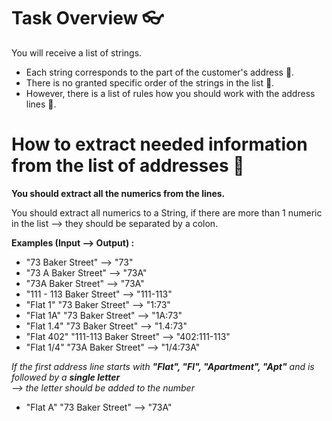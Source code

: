 # Task Overview 👓

You will receive a list of strings.<br/>

- Each string corresponds to the part of the customer's address  🎒. 
- There is no granted specific order of the strings in the list 💼.
- However, there is a list of rules how you should work with the address lines 👜.

# How to extract needed information from the list of addresses 👑

**You should extract all the numerics from the lines.** <br/>

You should extract all numerics to a String, if there are more than 1 numeric in the list
 --> they should be separated by a colon. 

**Examples (Input --> Output) :**

- "73 Baker Street" --> "73"
- "73 A Baker Street" --> "73A"
- "73A Baker Street" --> "73A"
- "111 - 113 Baker Street" --> "111-113"
- "Flat 1" "73 Baker Street" --> "1:73"
- "Flat 1A" "73 Baker Street" --> "1A:73"
- "Flat 1.4" "73 Baker Street" --> "1.4:73"
- "Flat 402" "111-113 Baker Street" --> "402:111-113"
- "Flat 1/4" "73A Baker Street" --> "1/4:73A"

*If the first address line starts with **"Flat", "Fl", "Apartment", "Apt"** and is followed by a **single letter**<br/>
--> the letter should be added to the number*<br/>

- "Flat A" "73 Baker Street" --> "73A"